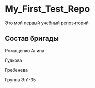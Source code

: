 # My_First_Test_Repo
Это мой первый учебный репозиторий

## Состав бригады
Ромащенко Алина

Гудкова

Гребенева

Группа Эн1-35
